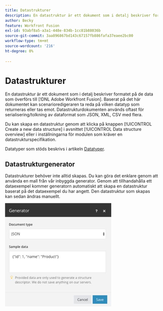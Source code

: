 ```yaml
---
title: Datastrukturer
description: En datastruktur är ett dokument som i detalj beskriver formatet på de data som överförs till Adobe Workfront Fusion. Baserat på det här dokumentet kan scenarioredigeraren ta reda på vilken datatyp som returneras eller tas emot. Datastrukturdokumenten används oftast för serialisering/tolkning av dataformat som JSON, XML, CSV med flera.
author: Becky
feature: Workfront Fusion
exl-id: 93abf8a5-a3a1-448e-834b-1cc81b88036b
source-git-commit: 3aa896867bd143c67157fb886fafa37eaee2bc00
workflow-type: tm+mt
source-wordcount: '216'
ht-degree: 0%

---
```


# Datastrukturer

En datastruktur är ett dokument som i detalj beskriver formatet på de data som överförs till [!DNL Adobe Workfront Fusion]. Baserat på det här dokumentet kan scenarioredigeraren ta reda på vilken datatyp som returneras eller tas emot. Datastrukturdokumenten används oftast för serialisering/tolkning av dataformat som JSON, XML, CSV med flera.

Du kan skapa en datastruktur genom att klicka på knappen [!UICONTROL Create a new data structure] i avsnittet [!UICONTROL Data structure overview] eller i inställningarna för modulen som kräver en datastrukturspecifikation.

Datatyper som stöds beskrivs i artikeln [Datatyper](/help/workfront-fusion/references/mapping-panel/data-types/item-data-types.md).


## Datastrukturgenerator

Datastrukturer behöver inte alltid skapas. Du kan göra det enklare genom att använda en mall från vår inbyggda generator. Genom att tillhandahålla ett dataexempel kommer generatorn automatiskt att skapa en datastruktur baserat på det dataexempel du har angett. Den datastruktur som skapas kan sedan ändras manuellt.

![Datastrukturgenerator](assets/data-structure-generator-350x341.jpg)
